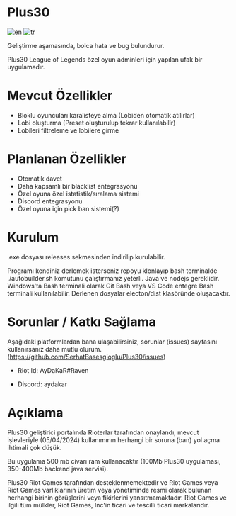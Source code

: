# Plus30
[![en](https://img.shields.io/badge/lang-en-red.svg)](https://github.com/SerhatBasesgioglu/Plus30/edit/main/README.md)
[![tr](https://img.shields.io/badge/lang-tr-green.svg)](https://github.com/SerhatBasesgioglu/Plus30/blob/main/README.tr.md)

Geliştirme aşamasında, bolca hata ve bug bulundurur.

Plus30 League of Legends özel oyun adminleri için yapılan ufak bir uygulamadır.

# Mevcut Özellikler

- Bloklu oyuncuları karalisteye alma (Lobiden otomatik atılırlar)
- Lobi oluşturma (Preset oluşturulup tekrar kullanılabilir)
- Lobileri filtreleme ve lobilere girme

# Planlanan Özellikler

- Otomatik davet
- Daha kapsamlı bir blacklist entegrasyonu
- Özel oyuna özel istatistik/sıralama sistemi
- Discord entegrasyonu
- Özel oyuna için pick ban sistemi(?)

# Kurulum

.exe dosyası releases sekmesinden indirilip kurulabilir.

Programı kendiniz derlemek isterseniz repoyu klonlayıp bash terminalde ./autobuilder.sh komutunu çalıştırmanız yeterli. Java ve nodejs gereklidir. Windows'ta Bash terminali olarak Git Bash veya VS Code entegre Bash terminali kullanılabilir. Derlenen dosyalar electon/dist klasöründe oluşacaktır.

# Sorunlar / Katkı Sağlama

Aşağıdaki platformlardan bana ulaşabilirsiniz, sorunlar (issues) sayfasını kullanırsanız daha mutlu olurum. (https://github.com/SerhatBasesgioglu/Plus30/issues)

- Riot Id: AyDaKaR#Raven

- Discord: aydakar

# Açıklama

Plus30 geliştirici portalında Rioterlar tarafından onaylandı, mevcut işlevleriyle (05/04/2024) kullanımının herhangi bir soruna (ban) yol açma ihtimali çok düşük.

Bu uygulama 500 mb civarı ram kullanacaktır (100Mb Plus30 uygulaması, 350-400Mb backend java servisi).

Plus30 Riot Games tarafından desteklenmemektedir ve Riot Games veya Riot Games varlıklarının üretim veya yönetiminde resmi olarak bulunan herhangi birinin görüşlerini veya fikirlerini yansıtmamaktadır. Riot Games ve ilgili tüm mülkler, Riot Games, Inc'in ticari ve tescilli ticari markalarıdır.

